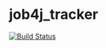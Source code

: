# job4j_tracker

[![Build Status](https://app.travis-ci.com/dmitrykachala/job4j_tracker.svg?branch=master)](https://app.travis-ci.com/dmitrykachala/job4j_tracker)